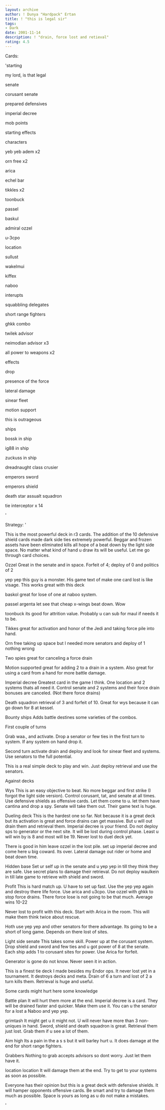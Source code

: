 ```yaml
---
layout: archive
author: ! Dunya "Hardpack" Ertan
title: ! "this is legal sir"
tags:
- Dark
date: 2001-11-14
description: ! "drain, force lost and retieval"
rating: 4.5
---
```

Cards: 

'starting

my lord, is that legal

senate

corusant senate

prepared defensives

imperial decree

mob points

starting effects


characters

yeb yeb adem x2

orn free x2

arica 

echel bar

tikkles x2

toonbuck

passel

baskul

admiral ozzel

u-3cpo


location

sullust

wakelmui

kiffex

naboo


interupts

squabbling delegates

short range fighters

ghkk combo

twilek advisor

neimodian advisor x3

all power to weapons x2


effects

drop

presence of the force

lateral damage

sinear fleet

motion support

this is outrageous


ships

bossk in ship

ig88 in ship 

zuckuss in ship

dreadnaught class crusier

emperors sword

emperors shield

death star assualt squadron

tie interceptor x 14




'

Strategy: '

This is the most powerful deck in r3 cards. The addition of the 10 defensive shield cards made dark side ties extremely powerful. Beggar and frozen assets have been eliminated kills all hope of a beat down by the light side space. No matter what kind of hand u draw its will be useful. Let me go through card choices.


Ozzel Great in the senate and in space. Forfeit of 4; deploy of 0 and politics of 2


yep yep this guy is a monster. His game text of make one card lost is like visage. This works great with this deck


baskol great for lose of one at naboo system. 


passel argenta let see that cheap x-wings beat down.  Wow


toonbuck its good for attrition value. Probably u can sub for maul if needs it to be.


Tikkes  great for activation and honor of the Jedi and taking force pile into hand. 


Orn free taking up space but I needed more senators and deploy of 1 nothing wrong


Two spies great for canceling a force drain


Motion supported great for adding 2 to a drain in a system. Also great for using a card from a hand for more battle damage.


Imperial decree  Greatest card in the game I think. One location and 2 systems thats all need it. Control senate and 2 systems and their force drain bonuses are canceled. (Not there force drains) 


Death squadron retrieval of 3 and forfeit of 10. Great for wys because it can go down for 8 at kessel.


Bounty ships Adds battle destines some varieties of the combos.


First couple of turns


Grab waa., and activate. Drop a senator or few ties in the first turn to system. If any system on hand drop it. 


Second turn activate drain and deploy and look for sinear fleet and systems. Use senators to the full potential.


This is a real simple deck to play and win. Just deploy retrieval and use the senators.


Against decks


Wys This is an easy objective to beat. No more beggar and first strike (I forgot the light side version). Control corusant, tat, and senate at all times. Use defensive shields as offensive cards. Let them come to u. let them have cantina and drop a spy. Senate will take them out. Their game text is huge.


Dueling deck This is the hardest one so far. Not because it is a great deck but its activation is great and force drains can get massive. But u will out drain them and retrieval them. Imperial decree is your friend. Do not deploy sps to generator or the next site. It will be lost during control phase. Least u will win by is 8 and most will be 19. Never lost to duel deck yet.


There is good in him leave ozzel in the lost pile. set up imperial decree and come here u big coward. Its over. Lateral damage out rider or home and beat down time.


Hidden base Set ur self up in the senate and u yep yep in till they think they are safe. Use secret plans to damage their retrieval. Do not deploy waulkein in till late game to retrieve with shield and sword. 


Profit This is hard match up. U have to set up fast. Use the yep yep again and destroy there life force. Use arica and u3cpo. Use ozzel with ghkk to stop force drains. There force lose is not going to be that much. Average wins 10-22

Never lost to profit with this deck. Start with Arica in the room. This will make them think twice about rescue.


Hoth use yep yep and other senators for there advantage. Its going to be a short of long game. Depends on there lost of sites.


Light side senate This takes some skill. Power up at the corusant system. Drop shield and sword and few ties and u got power of 8 at the senate. Each ship adds 1 to corusant sites for power. Use Arica for forfeit. 


Generator is gone do not know. Never seen it in action. 


This is a finest tie deck I made besides my Endor ops. It never lost yet in a tournament. It destroys decks and meta. Drain of 6 a turn and lost of 2 a turn kills them. Retrieval is huge and useful.


Some cards might hurt here some knowledge


Battle plan It will hurt them more at the end. Imperial decree is a card. They will be drained faster and quicker. Make them use it. You can u the senator for a lost a Naboo and yep yep.


grimtash It might get u it might not. U will never have more than 3 non-uniques in hand. Sword, shield and death squadron is great. Retrieval them just lost. Grab them if u see a lot of them.


Aim high Its a pain in the a s s but it will barley hurt u. It does damage at the end for short range fighters.


Grabbers Nothing to grab accepts advisors so dont worry. Just let them have it. 


location location It will damage them at the end. Try to get to your systems as soon as possible.




Everyone has their opinion but this is a great deck with defensive shields. It will hamper opponents offensive cards. Be smart and try to damage them much as possible. Space is yours as long as u do not make a mistakes. 

'